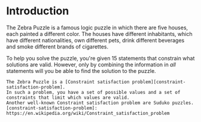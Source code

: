 # Introduction

The Zebra Puzzle is a famous logic puzzle in which there are five houses, each painted a different color.
The houses have different inhabitants, which have different nationalities, own different pets, drink different beverages and smoke different brands of cigarettes.

To help you solve the puzzle, you're given 15 statements that constrain what solutions are valid.
However, only by combining the information in _all_ statements will you be able to find the solution to the puzzle.

~~~~exercism/note
The Zebra Puzzle is a [Constraint satisfaction problem][constraint-satisfaction-problem].
In such a problem, you have a set of possible values and a set of constraints that limit which values are valid.
Another well-known Constraint satisfaction problem are Suduko puzzles.
[constraint-satisfaction-problem]: https://en.wikipedia.org/wiki/Constraint_satisfaction_problem
~~~~
